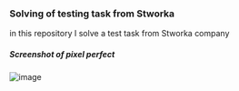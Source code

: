 ### Solving of testing task from Stworka

in this repository I solve a test task from Stworka company

##### Screenshot of pixel perfect
![image](https://github.com/D4n1el13and37/stworka_task/assets/87085006/a7628251-85fc-40ef-b7fd-c2ed93539928)

